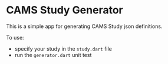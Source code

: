 # CAMS Study Generator

This is a simple app for generating CAMS Study json definitions.

To use:

 * specify your study in the `study.dart` file
 * run the `generator.dart` unit test
 
  